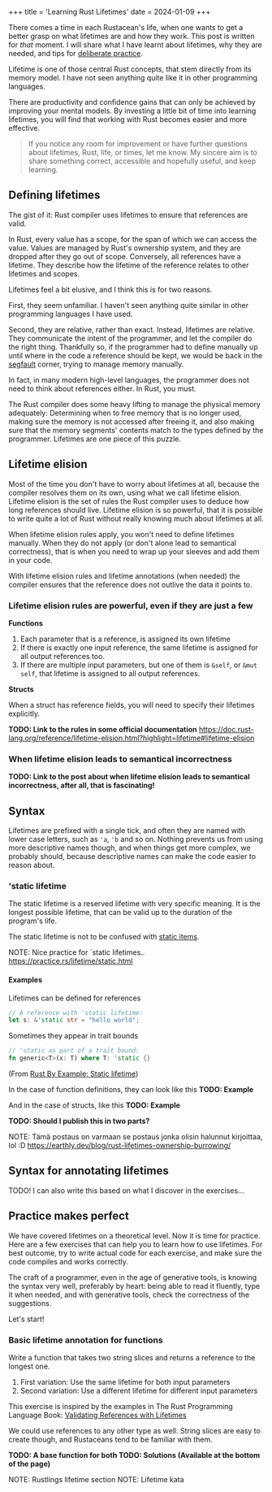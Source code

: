 +++
title = 'Learning Rust Lifetimes'
date = 2024-01-09
+++

There comes a time in each Rustacean's life, when one wants to get a better grasp on what lifetimes are and how they work. This post is written for *that* moment. I will share what I have learnt about lifetimes, why they are needed, and tips for  [deliberate practice](https://jamesclear.com/beginners-guide-deliberate-practice).

Lifetime is one of those central Rust concepts, that stem directly from its memory model. I have not seen anything quite like it in other programming languages.

There are productivity and confidence gains that can only be achieved by improving your mental models. By investing a little bit of time into learning lifetimes, you will find that working with Rust becomes easier and more effective.

> If you notice any room for improvement or have further questions about lifetimes, Rust, life, or times, let me know. My sincere aim is to share something correct, accessible and hopefully useful, and keep learning.

## Defining lifetimes

The gist of it: Rust compiler uses lifetimes to ensure that references are valid.

In Rust, every value has a scope, for the span of which we can access the value. Values are managed by Rust's ownership system, and they are dropped after they go out of scope. Conversely, all references have a lifetime. They describe how the lifetime of the reference relates to other lifetimes and scopes.

Lifetimes feel a bit elusive, and I think this is for two reasons.

First, they seem unfamiliar. I haven't seen anything quite similar in other programming languages I have used.

Second, they are relative, rather than exact. Instead, lifetimes are relative. They communicate the intent of the programmer, and let the compiler do the right thing. Thankfully so, if the programmer had to define manually up until where in the code a reference should be kept, we would be back in the [segfault](https://en.wikipedia.org/wiki/Segmentation_fault) corner, trying to manage memory manually.

In fact, in many modern high-level languages, the programmer does not need to think about references either. In Rust, you must.

The Rust compiler does some heavy lifting to manage the physical memory adequately: Determining when to free memory that is no longer used, making sure the memory is not accessed after freeing it, and also making sure that the memory segments' contents match to the types defined by the programmer. Lifetimes are one piece of this puzzle.
## Lifetime elision

Most of the time you don't have to worry about lifetimes at all, because the compiler resolves them on its own, using what we call lifetime elision. Lifetime elision is the set of rules the Rust compiler uses to deduce how long references should live.  Lifetime elision is so powerful, that it is possible to write quite a lot of Rust without really knowing much about lifetimes at all.

When lifetime elision rules apply, you won't need to define lifetimes manually. When they do not apply (or don't alone lead to semantical correctness), that is when you need to wrap up your sleeves and add them in your code.

With lifetime elision rules and lifetime annotations (when needed) the compiler ensures that the reference does not outlive the data it points to.
### Lifetime elision rules are powerful, even if they are just a few

**Functions**
1. Each parameter that is a reference, is assigned its own lifetime
2. If there is exactly one input reference, the same lifetime is assigned for all output references too.
3. If there are multiple input parameters, but one of them is `&self`, or `&mut self`, that lifetime is assigned to all output references.

**Structs**

When a struct has reference fields, you will need to specify their lifetimes explicitly.

**TODO: Link to the rules in some official documentation**
https://doc.rust-lang.org/reference/lifetime-elision.html?highlight=lifetime#lifetime-elision
### When lifetime elision leads to semantical incorrectness

**TODO: Link to the post about when lifetime elision leads to semantical incorrectness, after all, that is fascinating!**
## Syntax
Lifetimes are prefixed with a single tick, and often they are named with lower case letters, such as `'a`, `'b` and so on. Nothing prevents us from using more descriptive names though, and when things get more complex, we probably should, because descriptive names can make the code easier to reason about.
### 'static lifetime
The static lifetime is a reserved lifetime with very specific meaning. It is the longest possible lifetime, that can be valid up to the duration of the program's life.

The static lifetime is not to be confused with [static items](https://doc.rust-lang.org/reference/items/static-items.html).

NOTE: Nice practice for  ´static lifetimes..
https://practice.rs/lifetime/static.html
#### Examples
Lifetimes can be defined for references
```rust
// A reference with 'static lifetime:
let s: &'static str = "hello world";
```

Sometimes they appear in trait bounds
```rust
// 'static as part of a trait bound:
fn generic<T>(x: T) where T: 'static {}
```
(From [Rust By Example: Static lifetime](https://doc.rust-lang.org/rust-by-example/scope/lifetime/static_lifetime.html))

In the case of function definitions, they can look like this
**TODO: Example**

And in the case of structs, like this
**TODO: Example**

**TODO: Should I publish this in two parts?**

NOTE: Tämä postaus on varmaan se postaus jonka olisin halunnut kirjoittaa, lol :D
https://earthly.dev/blog/rust-lifetimes-ownership-burrowing/

## Syntax for annotating lifetimes

TODO!
I can also write this based on what I discover in the exercises...

## Practice makes perfect

We have covered lifetimes on a theoretical level. Now it is time for practice. Here are a few exercises that can help you to learn how to use lifetimes. For best outcome, try to write actual code for each exercise, and make sure the code compiles and works correctly.

The craft of a programmer, even in the age of generative tools, is knowing the syntax very well, preferably by heart: being able to read it fluently, type it when needed, and with generative tools, check the correctness of the suggestions.

Let's start!
### Basic lifetime annotation for functions

Write a function that takes two string slices and returns a reference to the longest one.
1. First variation: Use the same lifetime for both input parameters
2. Second variation: Use a different lifetime for different input parameters

This exercise is inspired by the examples in The Rust Programming Language Book: [Validating References with Lifetimes](https://doc.rust-lang.org/stable/book/ch10-03-lifetime-syntax.html)

We could use references to any other type as well. String slices are easy to create though, and Rustaceans tend to be familiar with them.

**TODO: A base function for both
TODO: Solutions (Available at the bottom of the page)**

NOTE: Rustlings lifetime section
NOTE: Lifetime kata
